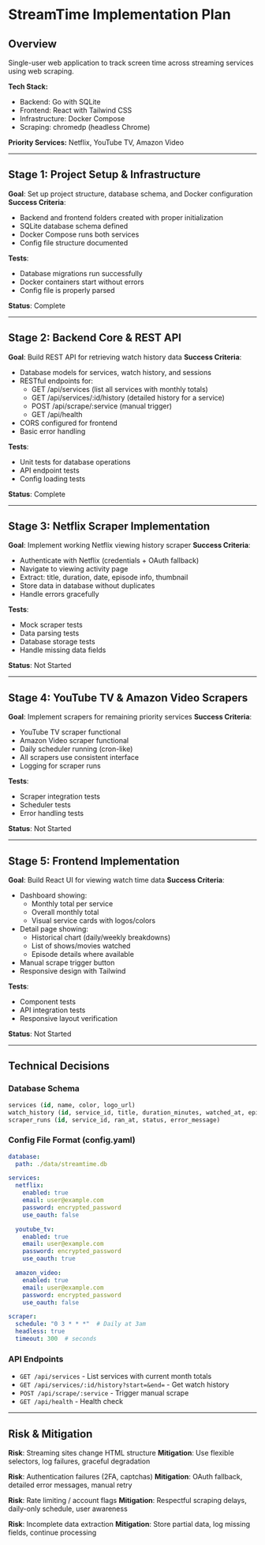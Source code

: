 # StreamTime Implementation Plan

## Overview
Single-user web application to track screen time across streaming services using web scraping.

**Tech Stack:**
- Backend: Go with SQLite
- Frontend: React with Tailwind CSS
- Infrastructure: Docker Compose
- Scraping: chromedp (headless Chrome)

**Priority Services:** Netflix, YouTube TV, Amazon Video

---

## Stage 1: Project Setup & Infrastructure
**Goal**: Set up project structure, database schema, and Docker configuration
**Success Criteria**:
- Backend and frontend folders created with proper initialization
- SQLite database schema defined
- Docker Compose runs both services
- Config file structure documented

**Tests**:
- Database migrations run successfully
- Docker containers start without errors
- Config file is properly parsed

**Status**: Complete

---

## Stage 2: Backend Core & REST API
**Goal**: Build REST API for retrieving watch history data
**Success Criteria**:
- Database models for services, watch history, and sessions
- RESTful endpoints for:
  - GET /api/services (list all services with monthly totals)
  - GET /api/services/:id/history (detailed history for a service)
  - POST /api/scrape/:service (manual trigger)
  - GET /api/health
- CORS configured for frontend
- Basic error handling

**Tests**:
- Unit tests for database operations
- API endpoint tests
- Config loading tests

**Status**: Complete

---

## Stage 3: Netflix Scraper Implementation
**Goal**: Implement working Netflix viewing history scraper
**Success Criteria**:
- Authenticate with Netflix (credentials + OAuth fallback)
- Navigate to viewing activity page
- Extract: title, duration, date, episode info, thumbnail
- Store data in database without duplicates
- Handle errors gracefully

**Tests**:
- Mock scraper tests
- Data parsing tests
- Database storage tests
- Handle missing data fields

**Status**: Not Started

---

## Stage 4: YouTube TV & Amazon Video Scrapers
**Goal**: Implement scrapers for remaining priority services
**Success Criteria**:
- YouTube TV scraper functional
- Amazon Video scraper functional
- Daily scheduler running (cron-like)
- All scrapers use consistent interface
- Logging for scraper runs

**Tests**:
- Scraper integration tests
- Scheduler tests
- Error handling tests

**Status**: Not Started

---

## Stage 5: Frontend Implementation
**Goal**: Build React UI for viewing watch time data
**Success Criteria**:
- Dashboard showing:
  - Monthly total per service
  - Overall monthly total
  - Visual service cards with logos/colors
- Detail page showing:
  - Historical chart (daily/weekly breakdowns)
  - List of shows/movies watched
  - Episode details where available
- Manual scrape trigger button
- Responsive design with Tailwind

**Tests**:
- Component tests
- API integration tests
- Responsive layout verification

**Status**: Not Started

---

## Technical Decisions

### Database Schema
```sql
services (id, name, color, logo_url)
watch_history (id, service_id, title, duration_minutes, watched_at, episode_info, thumbnail_url, genre)
scraper_runs (id, service_id, ran_at, status, error_message)
```

### Config File Format (config.yaml)
```yaml
database:
  path: ./data/streamtime.db

services:
  netflix:
    enabled: true
    email: user@example.com
    password: encrypted_password
    use_oauth: false

  youtube_tv:
    enabled: true
    email: user@example.com
    password: encrypted_password
    use_oauth: true

  amazon_video:
    enabled: true
    email: user@example.com
    password: encrypted_password
    use_oauth: false

scraper:
  schedule: "0 3 * * *"  # Daily at 3am
  headless: true
  timeout: 300  # seconds
```

### API Endpoints
- `GET /api/services` - List services with current month totals
- `GET /api/services/:id/history?start=&end=` - Get watch history
- `POST /api/scrape/:service` - Trigger manual scrape
- `GET /api/health` - Health check

---

## Risk & Mitigation

**Risk**: Streaming sites change HTML structure
**Mitigation**: Use flexible selectors, log failures, graceful degradation

**Risk**: Authentication failures (2FA, captchas)
**Mitigation**: OAuth fallback, detailed error messages, manual retry

**Risk**: Rate limiting / account flags
**Mitigation**: Respectful scraping delays, daily-only schedule, user awareness

**Risk**: Incomplete data extraction
**Mitigation**: Store partial data, log missing fields, continue processing
